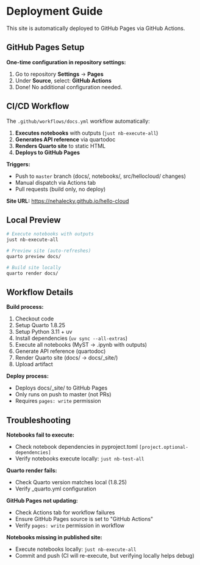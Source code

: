 # Deployment Guide

This site is automatically deployed to GitHub Pages via GitHub Actions.

## GitHub Pages Setup

**One-time configuration in repository settings:**

1. Go to repository **Settings** → **Pages**
2. Under **Source**, select: **GitHub Actions**
3. Done! No additional configuration needed.

## CI/CD Workflow

The `.github/workflows/docs.yml` workflow automatically:

1. **Executes notebooks** with outputs (`just nb-execute-all`)
2. **Generates API reference** via quartodoc
3. **Renders Quarto site** to static HTML
4. **Deploys to GitHub Pages**

**Triggers:**
- Push to `master` branch (docs/, notebooks/, src/hellocloud/ changes)
- Manual dispatch via Actions tab
- Pull requests (build only, no deploy)

**Site URL:** https://nehalecky.github.io/hello-cloud

## Local Preview

```bash
# Execute notebooks with outputs
just nb-execute-all

# Preview site (auto-refreshes)
quarto preview docs/

# Build site locally
quarto render docs/
```

## Workflow Details

**Build process:**
1. Checkout code
2. Setup Quarto 1.8.25
3. Setup Python 3.11 + uv
4. Install dependencies (`uv sync --all-extras`)
5. Execute all notebooks (MyST → .ipynb with outputs)
6. Generate API reference (quartodoc)
7. Render Quarto site (docs/ → docs/_site/)
8. Upload artifact

**Deploy process:**
- Deploys docs/_site/ to GitHub Pages
- Only runs on push to master (not PRs)
- Requires `pages: write` permission

## Troubleshooting

**Notebooks fail to execute:**
- Check notebook dependencies in pyproject.toml `[project.optional-dependencies]`
- Verify notebooks execute locally: `just nb-test-all`

**Quarto render fails:**
- Check Quarto version matches local (1.8.25)
- Verify _quarto.yml configuration

**GitHub Pages not updating:**
- Check Actions tab for workflow failures
- Ensure GitHub Pages source is set to "GitHub Actions"
- Verify `pages: write` permission in workflow

**Notebooks missing in published site:**
- Execute notebooks locally: `just nb-execute-all`
- Commit and push (CI will re-execute, but verifying locally helps debug)
